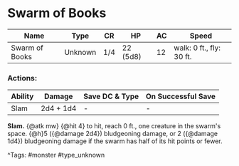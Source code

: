 # Swarm of Books

| Name | Type | CR | HP | AC | Speed |
|------|------|----|----|----|-------|
| Swarm of Books | Unknown | 1/4 | 22 (5d8) | 12 | walk: 0 ft., fly: 30 ft. |

### Actions:

| Ability | Damage | Save DC & Type | On Successful Save |
|---------|--------|----------------|--------------------|
| Slam | 2d4 + 1d4 | - | - |


**Slam.** {@atk mw} {@hit 4} to hit, reach 0 ft., one creature in the swarm's space. {@h}5 ({@damage 2d4}) bludgeoning damage, or 2 ({@damage 1d4}) bludgeoning damage if the swarm has half of its hit points or fewer.

^Tags: #monster #type_unknown